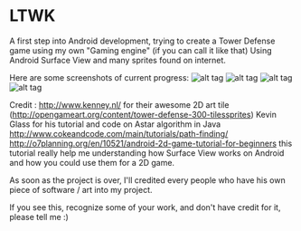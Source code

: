 # LTWK
A first step into Android development, trying to create a Tower Defense game using my own "Gaming engine" (if you can call it like that)
Using Android Surface View and many sprites found on internet.

Here are some screenshots of current progress:
![alt tag](https://cloud.githubusercontent.com/assets/17689495/19559867/670962c2-9704-11e6-9065-0e9c9627557e.png)
![alt tag](https://cloud.githubusercontent.com/assets/17689495/19559871/670cc5de-9704-11e6-8833-72f28146def8.png)
![alt tag](https://cloud.githubusercontent.com/assets/17689495/19559869/670a7b8a-9704-11e6-8ca5-c40db8ef2335.png)
![alt tag](https://cloud.githubusercontent.com/assets/17689495/19560377/d9d9f68e-9706-11e6-8ea6-774aeb2d6bc1.png)


Credit :
http://www.kenney.nl/ for their awesome 2D art tile (http://opengameart.org/content/tower-defense-300-tilessprites)
Kevin Glass for his tutorial and code on Astar algorithm in Java http://www.cokeandcode.com/main/tutorials/path-finding/
http://o7planning.org/en/10521/android-2d-game-tutorial-for-beginners this tutorial really help me understanding how Surface View works on Android and how you could use them for a 2D game.

As soon as the project is over, I'll credited every people who have his own piece of software / art into my project.

If you see this, recognize some of your work, and don't have credit for it, please tell me :)
